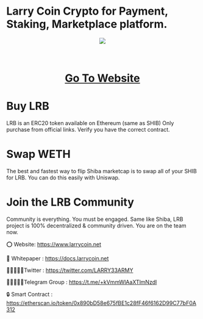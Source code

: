 # Larry Coin Crypto for Payment, Staking, Marketplace platform.

<div align="center"><img src="https://larrycoin.net/wp-content/uploads/2023/02/1-1.fw_.png" /><br />
</div>
<div align="center">
  <h1><br />
    <a href="https://www.larrycoin.net/" target="_blank">Go To Website<br />
    </a></h1>
</div>


# Buy LRB

LRB is an ERC20 token available on Ethereum (same as SHIB) Only purchase from official links. Verify you have the correct contract.

# Swap WETH
The best and fastest way to flip Shiba marketcap is to swap all of your SHIB for LRB. You can do this easily with Uniswap.

# Join the LRB Community
Community is everything. You must be engaged. Same like Shiba, LRB project is 100% decentralized & community driven. You are on the team now.


⭕ Website: https://www.larrycoin.net

📄 Whitepaper : https://docs.larrycoin.net

👨🏿‍🤝‍👨🏿Twitter : https://twitter.com/LARRY33ARMY

👨🏿‍🤝‍👨🏿Telegram Group : https://t.me/+kVmmWlAaXTlmNzdl

🔒 Smart Contract : https://etherscan.io/token/0x890bD58e675fBE1c28fF46f6162D99C77bF0A312
